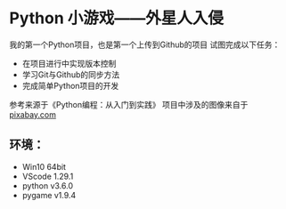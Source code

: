 # Python 小游戏——外星人入侵

我的第一个Python项目，也是第一个上传到Github的项目 试图完成以下任务：

- 在项目进行中实现版本控制
- 学习Git与Github的同步方法
- 完成简单Python项目的开发

参考来源于《Python编程：从入门到实践》 项目中涉及的图像来自于[pixabay.com](www.pixabay.com)

## 环境：
- Win10 64bit
- VScode 1.29.1
- python v3.6.0 
- pygame v1.9.4

